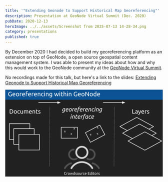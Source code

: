 ```yaml
---
title: '"Extending Geonode to Support Historical Map Georeferencing"'
description: Presentation at GeoNode Virtual Summit (Dec. 2020)
pubDate: 2020-12-13
heroImage: ../../assets/Screenshot from 2025-07-13 14-28-34.png
category: presentations
published: true
---
```

By December 2020 I had decided to build my georeferencing platform as an extension on top of GeoNode, a open source geospatial content management system. I was able to present my ideas about how and why this would work to the GeoNode community at the [GeoNode Virtual Summit](https://summit.geonode.org/schedule/#session-110).

No recordings made for this talk, but here's a link to the slides: [Extending Geonode to Support Historical Map Georeferencing](https://docs.google.com/presentation/d/e/2PACX-1vSwbTO3jKrwGFKwouZdPSWfQVB3sws8I7bdH_CiSoNTt3l3wefu3s50NAxXn4N7M9CkW09hf9xZh63j/pub?start=false&loop=false&delayms=3000)

![](../../assets/Screenshot%20from%202025-07-13%2014-27-26.png)